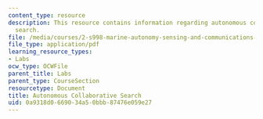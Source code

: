 ```yaml
---
content_type: resource
description: This resource contains information regarding autonomous collaborative
  search.
file: /media/courses/2-s998-marine-autonomy-sensing-and-communications-spring-2012/0a9318d0669034a50bbb87476e059e27_MIT2_S998S12_Lab09.pdf
file_type: application/pdf
learning_resource_types:
- Labs
ocw_type: OCWFile
parent_title: Labs
parent_type: CourseSection
resourcetype: Document
title: Autonomous Collaborative Search
uid: 0a9318d0-6690-34a5-0bbb-87476e059e27
---
```

